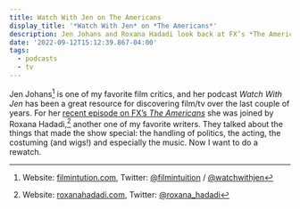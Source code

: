 ```yaml
---
title: Watch With Jen on The Americans
display_title: '*Watch With Jen* on *The Americans*'
description: Jen Johans and Roxana Hadadi look back at FX’s *The Americans*.
date: '2022-09-12T15:12:39.867-04:00'
tags:
  - podcasts
  - tv
---
```


Jen Johans[^1] is one of my favorite film critics, and her podcast *Watch With Jen* has been a great resource for discovering film/tv over the last couple of years. For her [recent episode on FX’s *The Americans*](https://www.patreon.com/posts/watch-with-jen-70336915) she was joined by Roxana Hadadi,[^2] another one of my favorite writers. They talked about the things that made the show special: the handling of politics, the acting, the costuming (and wigs!) and especially the music. Now I want to do a rewatch.

[^1]: Website: [filmintution.com](https://filmintuition.com), Twitter: [@filmintuition](https://twitter.com/FilmIntuition) / [@watchwithjen](https://twitter.com/WatchWithJen)

[^2]: Website: [roxanahadadi.com](http://www.roxanahadadi.com), Twitter: [@roxana_hadadi](https://twitter.com/roxana_hadadi)
